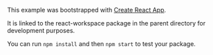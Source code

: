 This example was bootstrapped with [Create React App](https://github.com/facebook/create-react-app).

It is linked to the react-workspace package in the parent directory for development purposes.

You can run `npm install` and then `npm start` to test your package.
